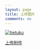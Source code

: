 ```yaml
---
layout: page
title: 上传图片
comments: no
---
```


<a href="http://static.kekaoyun.com/upByPlugn?token=20d4a8b561cbe8d6417b06f0a7ceae6a4cabf20a:clR3SnllQXFBWGpxc3FidGtHQ20telkyM1hrPQ==:eyJkZWFkbGluZSI6MTQ1OTQzMTIyNiwiYWN0aW9uIjoiZ2V0IiwidWlkIjoiNTQwMDY0IiwiYWlkIjoiMTIwMDM4MyJ9&ifr=1&" target="_blank"><img src="http://i2.piimg.com/674a895eaa333a88.png" alt="tietuku" style="cursor:pointer" /></a>

[上传附件](https://portal.qiniu.com/bucket/wiki/resource)
